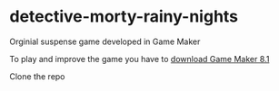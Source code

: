 # detective-morty-rainy-nights
Orginial suspense game developed in Game Maker

To play and improve the game you have to [download Game Maker 8.1](https://game-maker.uptodown.com/windows)

Clone the repo


